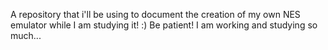 A repository that i'll be using to document the creation of my own NES emulator while I am studying it! :)
Be patient! I am working and studying so much...